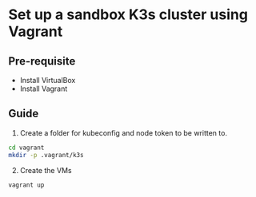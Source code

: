 # Set up a sandbox K3s cluster using Vagrant

## Pre-requisite

- Install VirtualBox
- Install Vagrant

## Guide

1. Create a folder for kubeconfig and node token to be written to.

```bash
cd vagrant
mkdir -p .vagrant/k3s
```

2. Create the VMs

```bash
vagrant up
```
